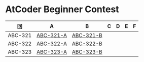 # AtCoder Beginner Contest

| 回 | A | B | C | D | E | F |
|:---:|:---:|:---:|:---:|:---:|:---:|:---:|
| ABC-321 | [ABC-321-A](ABC-321-A.py) | [ABC-321-B](ABC-321-B.py) |  |  |  |  |
| ABC-322 | [ABC-322-A](ABC-322-A.py) | [ABC-322-B](ABC-322-B.py) |  |  |  |  |
| ABC-323 | [ABC-323-A](ABC-323-A.py) | [ABC-323-B](ABC-323-B.py) |  |  |  |  |
